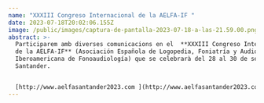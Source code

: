 ```yaml
---
name: "XXXIII Congreso Internacional de la AELFA-IF "
date: 2023-07-18T20:02:06.155Z
image: /public/images/captura-de-pantalla-2023-07-18-a-las-21.59.00.png
abstract: >-
  Participarem amb diverses comunicacions en el  **XXXIII Congreso Internacional
  de la AELFA-IF** (Asociación Española de Logopedia, Foniatría y Audiología e
  Iberoamericana de Fonoaudiología) que se celebrarà del 28 al 30 de setembre a
  Santander.


  [http://www.aelfasantander2023.com ](http://www.aelfasantander2023.com)
---
```

